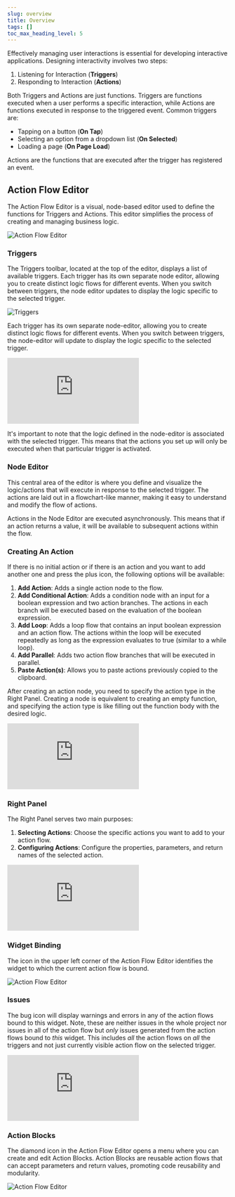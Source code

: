 ```yaml
---
slug: overview
title: Overview
tags: []
toc_max_heading_level: 5
---
```

Effectively managing user interactions is essential for developing interactive applications. Designing interactivity involves two steps:

1. Listening for Interaction (**Triggers**)
2. Responding to Interaction (**Actions**)

Both Triggers and Actions are just functions. Triggers are functions executed when a user performs a specific interaction, while Actions are functions executed in response to the triggered event. Common triggers are:

- Tapping on a button (**On Tap**)
- Selecting an option from a dropdown list (**On Selected**)
- Loading a page (**On Page Load**)

Actions are the functions that are executed after the trigger has registered an event.

## Action Flow Editor

The Action Flow Editor is a visual, node-based editor used to define the functions for Triggers and Actions. This editor simplifies the process of creating and managing business logic.

![Action Flow Editor](../../../static/img/action-flow-editor.avif)

### Triggers

The Triggers toolbar, located at the top of the editor, displays a list of available triggers. Each trigger has its own separate node editor, allowing you to create distinct logic flows for different events. When you switch between triggers, the node editor updates to display the logic specific to the selected trigger.

![Triggers](../../../static/img/action-flow-editor-triggers.avif)

Each trigger has its own separate node-editor, allowing you to create distinct logic flows for different events. When you switch between triggers, the node-editor will update to display the logic specific to the selected trigger.

<div className="arcade-container" style={{
    position: 'relative',
    paddingBottom: 'calc(55.670103092783506% + 41px)', // Preserves the original aspect ratio and padding
    height: 0,
    width: '100%'
}}>
    <iframe 
        src="https://demo.arcade.software/JvaQ229YQSXBXsNRdA3l?embed&show_copy_link=true"
        title="Switching Triggers"
        style={{
            position: 'absolute',
            top: 0,
            left: 0,
            width: '100%',
            height: '100%',
            colorScheme: 'light',
        }}
        frameborder="0"
        loading="lazy"
        webkitAllowFullScreen
        mozAllowFullScreen
        allowFullScreen
        allow="clipboard-write">
    </iframe>
</div>


It's important to note that the logic defined in the node-editor is associated with the selected trigger. This means that the actions you set up will only be executed when that particular trigger is activated.

### Node Editor

This central area of the editor is where you define and visualize the logic/actions that will execute in response to the selected trigger. The actions are laid out in a flowchart-like manner, making it easy to understand and modify the flow of actions.

Actions in the Node Editor are executed asynchronously. This means that if an action returns a value, it will be available to subsequent actions within the flow.

### Creating An Action

If there is no initial action or if there is an action and you want to add another one and press the plus icon, the following options will be available:

1. **Add Action**: Adds a single action node to the flow.
2. **Add Conditional Action**: Adds a condition node with an input for a boolean expression and two action branches. The actions in each branch will be executed based on the evaluation of the boolean expression.
3. **Add Loop**: Adds a loop flow that contains an input boolean expression and an action flow. The actions within the loop will be executed repeatedly as long as the expression evaluates to true (similar to a while loop).
4. **Add Parallel**: Adds two action flow branches that will be executed in parallel.
5. **Paste Action(s)**: Allows you to paste actions previously copied to the clipboard.

After creating an action node, you need to specify the action type in the Right Panel. Creating a node is equivalent to creating an empty function, and specifying the action type is like filling out the function body with the desired logic.

<div className="arcade-container" style={{
    position: 'relative',
    paddingBottom: 'calc(55.32786885245902% + 41px)', // Keeps the original aspect ratio and padding
    height: 0,
    width: '100%'
}}>
    <iframe 
        src="https://demo.arcade.software/AvnbHPyUl6FYbbnCAU8f?embed&show_copy_link=true"
        title="Create New Action"
        style={{
            position: 'absolute',
            top: 0,
            left: 0,
            width: '100%',
            height: '100%',
            colorScheme: 'light',
        }}
        frameborder="0"
        loading="lazy"
        webkitAllowFullScreen
        mozAllowFullScreen
        allowFullScreen
        allow="clipboard-write">
    </iframe>
</div>

### Right Panel

The Right Panel serves two main purposes:

1. **Selecting Actions**: Choose the specific actions you want to add to your action flow.
2. **Configuring Actions**: Configure the properties, parameters, and return names of the selected action.

<div className="arcade-container" style={{
    position: 'relative',
    paddingBottom: 'calc(55.441478439425055% + 41px)', // Maintains the aspect ratio and additional padding
    height: 0,
    width: '100%'
}}>
    <iframe 
        src="https://demo.arcade.software/nfgVsa6x5Rb2uCtw5oIJ?embed&show_copy_link=true"
        title="Arcade Flow (Fri May 10 2024)"
        style={{
            position: 'absolute',
            top: 0,
            left: 0,
            width: '100%',
            height: '100%',
            colorScheme: 'light',
        }}
        frameborder="0"
        loading="lazy"
        webkitAllowFullScreen
        mozAllowFullScreen
        allowFullScreen
        allow="clipboard-write">
    </iframe>
</div>

### Widget Binding

The icon in the upper left corner of the Action Flow Editor identifies the widget to which the current action flow is bound.

![Action Flow Editor](../../../static/img/action-flow-editor-widget.avif)

### Issues

The bug icon will display warnings and errors in any of the action flows bound to this widget. Note, these are neither issues in the whole project nor issues in all of the action flow but *only* issues generated from the action flows bound to *this* widget. This includes *all* the action flows on *all* the triggers and not just currently visible action flow on the selected trigger.

<div className="arcade-container" style={{
    position: 'relative',
    paddingBottom: 'calc(55.441478439425055% + 41px)', // Preserves the original aspect ratio and padding
    height: 0,
    width: '100%'
}}>
    <iframe 
        src="https://demo.arcade.software/RxkkYgCTWU2Zo2i7Tzuz?embed&show_copy_link=true"
        title="Issues"
        style={{
            position: 'absolute',
            top: 0,
            left: 0,
            width: '100%',
            height: '100%',
            colorScheme: 'light',
        }}
        frameborder="0"
        loading="lazy"
        webkitAllowFullScreen
        mozAllowFullScreen
        allowFullScreen
        allow="clipboard-write">
    </iframe>
</div>

### Action Blocks

The diamond icon in the Action Flow Editor opens a menu where you can create and edit Action Blocks. Action Blocks are reusable action flows that can accept parameters and return values, promoting code reusability and modularity.

![Action Flow Editor](../../../static/img/action-block.avif)